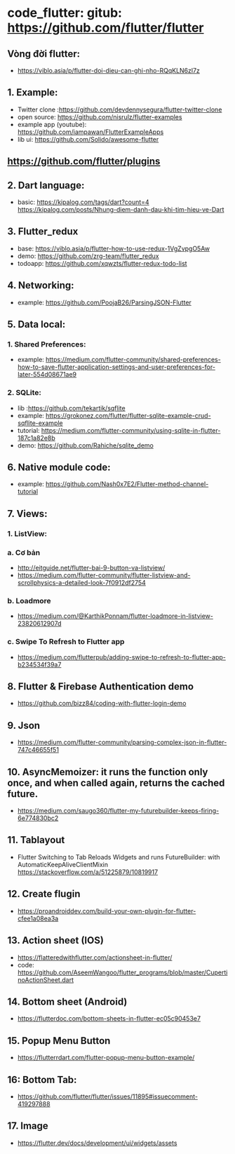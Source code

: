 # code_flutter: gitub: https://github.com/flutter/flutter

## Vòng đời flutter:
- https://viblo.asia/p/flutter-doi-dieu-can-ghi-nho-RQqKLN6zl7z

## 1. Example: 
- Twitter clone :https://github.com/devdennysegura/flutter-twitter-clone
- open source: https://github.com/nisrulz/flutter-examples
- example app (youtube): https://github.com/iampawan/FlutterExampleApps
- lib ui: https://github.com/Solido/awesome-flutter

## https://github.com/flutter/plugins

## 2. Dart language:
- basic: https://kipalog.com/tags/dart?count=4    https://kipalog.com/posts/Nhung-diem-danh-dau-khi-tim-hieu-ve-Dart

## 3. Flutter_redux
- base: https://viblo.asia/p/flutter-how-to-use-redux-1VgZvpgO5Aw
- demo: https://github.com/zrg-team/flutter_redux
- todoapp: https://github.com/xqwzts/flutter-redux-todo-list

## 4. Networking:
- example: https://github.com/PoojaB26/ParsingJSON-Flutter

## 5. Data local:
### 1. Shared Preferences: 
- example: https://medium.com/flutter-community/shared-preferences-how-to-save-flutter-application-settings-and-user-preferences-for-later-554d08671ae9
### 2. SQLite: 
- lib :https://github.com/tekartik/sqflite
- example: https://grokonez.com/flutter/flutter-sqlite-example-crud-sqflite-example
- tutorial: https://medium.com/flutter-community/using-sqlite-in-flutter-187c1a82e8b
- demo: https://github.com/Rahiche/sqlite_demo

## 6. Native module code: 
- example: https://github.com/Nash0x7E2/Flutter-method-channel-tutorial

## 7. Views:
### 1. ListView: 
### a. Cơ bản
- http://eitguide.net/flutter-bai-9-button-va-listview/
- https://medium.com/flutter-community/flutter-listview-and-scrollphysics-a-detailed-look-7f0912df2754
### b. Loadmore
- https://medium.com/@KarthikPonnam/flutter-loadmore-in-listview-23820612907d
### c. Swipe To Refresh to Flutter app
- https://medium.com/flutterpub/adding-swipe-to-refresh-to-flutter-app-b234534f39a7

## 8. Flutter & Firebase Authentication demo
- https://github.com/bizz84/coding-with-flutter-login-demo

## 9. Json
- https://medium.com/flutter-community/parsing-complex-json-in-flutter-747c46655f51

## 10. AsyncMemoizer: it runs the function only once, and when called again, returns the cached future.
- https://medium.com/saugo360/flutter-my-futurebuilder-keeps-firing-6e774830bc2

## 11. Tablayout
- Flutter Switching to Tab Reloads Widgets and runs FutureBuilder: with AutomaticKeepAliveClientMixin
https://stackoverflow.com/a/51225879/10819917

## 12. Create flugin
- https://proandroiddev.com/build-your-own-plugin-for-flutter-cfee1a08ea3a

## 13. Action sheet (IOS)
- https://flatteredwithflutter.com/actionsheet-in-flutter/
- code: https://github.com/AseemWangoo/flutter_programs/blob/master/CupertinoActionSheet.dart

## 14. Bottom sheet (Android)
- https://flutterdoc.com/bottom-sheets-in-flutter-ec05c90453e7

## 15. Popup Menu Button 
- https://flutterrdart.com/flutter-popup-menu-button-example/

## 16: Bottom Tab:
- https://github.com/flutter/flutter/issues/11895#issuecomment-419297888

## 17. Image
- https://flutter.dev/docs/development/ui/widgets/assets



